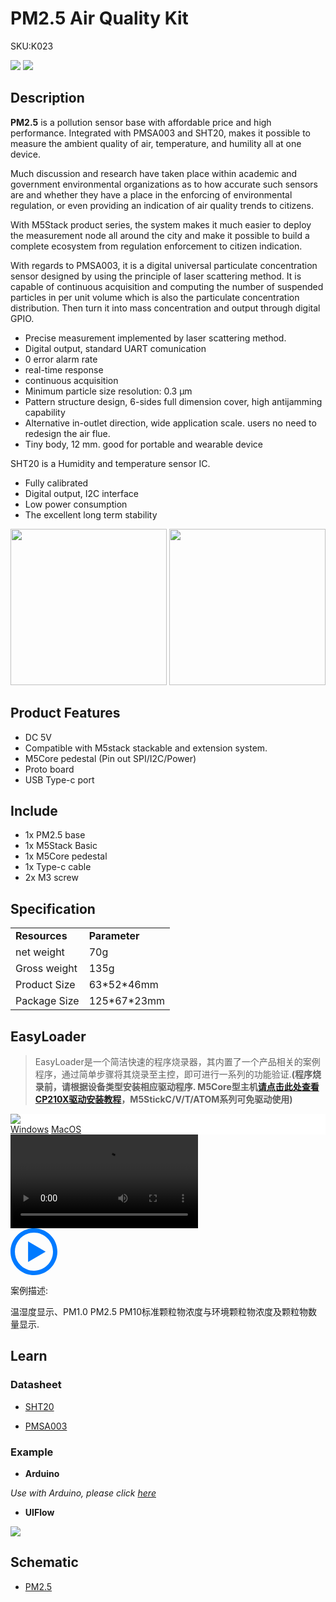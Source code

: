 # PM2.5 Air Quality Kit

<el-tag effect="plain">SKU:K023</el-tag>

<div class="product_pic"><img src="assets/img/product_pics/base/PM2.5/PM2.5-1.webp"> <img src="assets/img/product_pics/base/PM2.5/PM2.5-2.webp"></div>

## Description

**PM2.5** is a pollution sensor base with affordable price and high performance.  Integrated with PMSA003 and SHT20, makes it possible to measure the ambient quality of air, temperature, and humility all at one device. 

Much discussion and research have taken place within academic and government environmental organizations as to how accurate such sensors are and whether they have a place in the enforcing of environmental regulation, or even providing an indication of air quality trends to citizens.

With M5Stack product series, the system makes it much easier to deploy the measurement node all around the city and make it possible to build a complete ecosystem from regulation enforcement to citizen indication.

With regards to PMSA003, it is a digital universal particulate concentration sensor designed by using the principle of laser scattering method. It is capable of continuous acquisition and computing the number of suspended particles in per unit volume which is also the particulate concentration distribution. Then turn it into mass concentration and output through digital GPIO.

- Precise measurement implemented by laser scattering method.
- Digital output, standard UART comunication
- 0 error alarm rate
- real-time response 
- continuous acquisition
- Minimum particle size resolution: 0.3 µm
- Pattern structure design, 6-sides full dimension cover, high antijamming capability
- Alternative in-outlet direction, wide application scale. users no need to redesign the air flue.
- Tiny body, 12 mm. good for portable and wearable device

SHT20 is a Humidity and temperature sensor IC.
- Fully calibrated
- Digital output, I2C interface
- Low power consumption
- The excellent long term stability

<img src="assets/img/product_pics/base/PM2.5/PM2.5-4.webp" width="250" height="250"> <img src="assets/img/product_pics/base/PM2.5/PM2.5-5.webp" width="250" height="250">

## Product Features

-  DC 5V 
-  Compatible with M5stack stackable and extension system.
-  M5Core pedestal (Pin out SPI/I2C/Power)
-  Proto board 
-  USB Type-c port

## Include

-  1x PM2.5 base
-  1x M5Stack Basic 
-  1x M5Core pedestal
-  1x Type-c cable
-  2x M3 screw


## Specification

<table>
   <tr style="font-weight:bold">
      <td>Resources</td>
      <td>Parameter</td>
   </tr>
   <tr>
      <td>net weight</td>
      <td>70g</td>
   </tr>
   <tr>
      <td>Gross weight</td>
      <td>135g</td>
   </tr>
   <tr>
      <td>Product Size</td>
      <td>63*52*46mm</td>
   </tr>
   <tr>
      <td>Package Size</td>
      <td>125*67*23mm</td>
   </tr>
 </table>


## EasyLoader

>EasyLoader是一个简洁快速的程序烧录器，其内置了一个产品相关的案例程序，通过简单步骤将其烧录至主控，即可进行一系列的功能验证.**(程序烧录前，请根据设备类型安装相应驱动程序. M5Core型主机[请点击此处查看CP210X驱动安装教程](zh_CN/arduino/arduino_development?id=安装串口驱动)，M5StickC/V/T/ATOM系列可免驱动使用)**

<div class="easyloader-box">
    <div style="background-color:white;">
        <div><img src="https://m5stack.oss-cn-shenzhen.aliyuncs.com/image/easyloader_intro.webp"></div>
        <div class="easyloader-btn">
            <a href="https://m5stack.oss-cn-shenzhen.aliyuncs.com/EasyLoader/Windows/APPLICATION/EasyLoader_PM2.5_APPLICATION.exe">Windows</a>
            <a href="https://m5stack.oss-cn-shenzhen.aliyuncs.com/EasyLoader/MacOS/APPLICATION/EasyLoader_PM2.5_APPLICATION.dmg">MacOS</a>
            <!-- <a>Linux</a>
            <a>MacOS</a> -->
        </div>
    </div>
    <div>
        <video id="example_video" controls>
            <source src="https://m5stack.oss-cn-shenzhen.aliyuncs.com/video/Product_example_video/App/PM2.5.mp4" type="video/mp4">
        </video>
        <div class="easyloader-mask">
        <a>
            <svg id="play-btn" t="1583228776634" class="icon" viewBox="0 0 1024 1024" version="1.1" xmlns="http://www.w3.org/2000/svg" p-id="4152" width="75" height="75"><path d="M512 0C229.216 0 0 229.216 0 512s229.216 512 512 512 512-229.216 512-512S794.784 0 512 0z m0 928C282.24 928 96 741.76 96 512S282.24 96 512 96s416 186.24 416 416-186.24 416-416 416zM384 288l384 224-384 224z" p-id="4153" fill="#007aff"></path></svg></a>
            <p>案例描述:</p>
            <p>温湿度显示、PM1.0 PM2.5 PM10标准颗粒物浓度与环境颗粒物浓度及颗粒物数量显示.</p>
        </div>
    </div>
</div>

## Learn

### Datasheet

- [SHT20](https://m5stack.oss-cn-shenzhen.aliyuncs.com/resource/docs/datasheet/hat/SHT20_Datasheet_en.pdf)

- [PMSA003](https://m5stack.oss-cn-shenzhen.aliyuncs.com/resource/docs/datasheet/base/PMSA003_cn.pdf)

### Example 

- **Arduino**

*Use with Arduino, please click [here](https://github.com/m5stack/M5-ProductExampleCodes/tree/master/Base/PM2.5)*

- **UIFlow**

<img src="assets/img/product_pics/base/PM2.5/pm2.5.webp">

## Schematic

- [PM2.5](https://m5stack.oss-cn-shenzhen.aliyuncs.com/resource/docs/schematic/Units/UNIT_PM25.pdf)

<script>

   var purchase_link = 'https://m5stack.com/collections/m5-base/products/pm-2-5-sensor-usb-power-sht20';

   anchor_search(purchase_link);
   scrollFunc();

</script>



